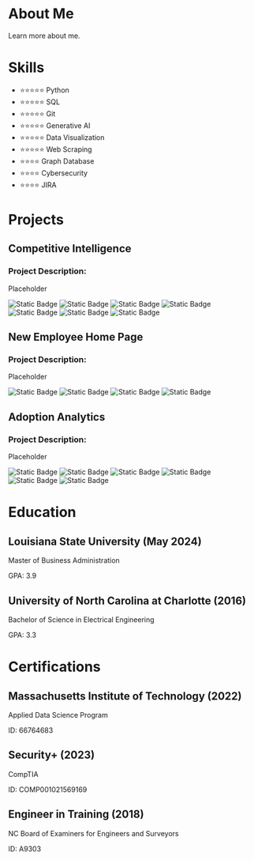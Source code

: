 # About Me
Learn more about me.

# Skills
 * ⭐⭐⭐⭐⭐ Python
 * ⭐⭐⭐⭐⭐ SQL
 * ⭐⭐⭐⭐⭐ Git
 * ⭐⭐⭐⭐⭐ Generative AI
 * ⭐⭐⭐⭐⭐ Data Visualization
 * ⭐⭐⭐⭐⭐ Web Scraping
 * ⭐⭐⭐⭐ Graph Database
 * ⭐⭐⭐⭐ Cybersecurity
 * ⭐⭐⭐⭐ JIRA

  
# Projects
## Competitive Intelligence
### Project Description: 
Placeholder

![Static Badge](https://img.shields.io/badge/PYTHON-x?style=plastic&logo=python&color=white)
![Static Badge](https://img.shields.io/badge/🤗HUGGINGFACE-x?style=plastic&color=blue)
![Static Badge](https://img.shields.io/badge/NEO4J-x?style=plastic&logo=neo4j&color=black)
![Static Badge](https://img.shields.io/badge/SQLSERVER-x?style=plastic&logo=microsoftsqlserver&color=red)
![Static Badge](https://img.shields.io/badge/FASTAPI-x?style=plastic&logo=fastapi&color=gray)
![Static Badge](https://img.shields.io/badge/TABLEAU-x?style=plastic&logo=tableau&color=purple)
![Static Badge](https://img.shields.io/badge/POSTMAN-x?style=plastic&logo=postman&color=green)

## New Employee Home Page
### Project Description:
Placeholder

![Static Badge](https://img.shields.io/badge/PYTHON-x?style=plastic&logo=python&color=white)
![Static Badge](https://img.shields.io/badge/🤗HUGGINGFACE-x?style=plastic&color=blue)
![Static Badge](https://img.shields.io/badge/DYNATRACE-x?style=plastic&logo=dynatrace&color=gold)
![Static Badge](https://img.shields.io/badge/TABLEAU-x?style=plastic&logo=tableau&color=purple)

## Adoption Analytics
### Project Description:
Placeholder

![Static Badge](https://img.shields.io/badge/PYTHON-x?style=plastic&logo=python&color=white)
![Static Badge](https://img.shields.io/badge/🤗HUGGINGFACE-x?style=plastic&color=blue)
![Static Badge](https://img.shields.io/badge/AWS-x?style=plastic&logo=AmazonAWS&color=orange)
![Static Badge](https://img.shields.io/badge/POSTGRESQL-x?style=plastic&logo=postgresql&color=white)
![Static Badge](https://img.shields.io/badge/DYNATRACE-x?style=plastic&logo=dynatrace&color=gold)
![Static Badge](https://img.shields.io/badge/TABLEAU-x?style=plastic&logo=tableau&color=purple)


# Education
## Louisiana State University (May 2024)
Master of Business Administration

GPA: 3.9

## University of North Carolina at Charlotte (2016)
Bachelor of Science in Electrical Engineering

GPA: 3.3

# Certifications
## Massachusetts Institute of Technology (2022)
Applied Data Science Program

ID: 66764683

## Security+ (2023)
CompTIA

ID: COMP001021569169 

## Engineer in Training (2018)
NC Board of Examiners for Engineers and Surveyors

ID: A9303
